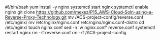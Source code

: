 #!/bin/bash
yum install -y nginx
systemctl start nginx
systemctl enable nginx
git clone https://github.com/mexez/P15_AWS-Cloud-Soln-using-a-Reverse-Proxy-Technology.git
mv /ACS-project-config/reverse.conf /etc/nginx/
mv /etc/nginx/nginx.conf /etc/nginx/nginx.conf-distro
cd /etc/nginx/
touch nginx.conf
sed -n 'w nginx.conf' reverse.conf
systemctl restart nginx
rm -rf reverse.conf
rm -rf /ACS-project-config



